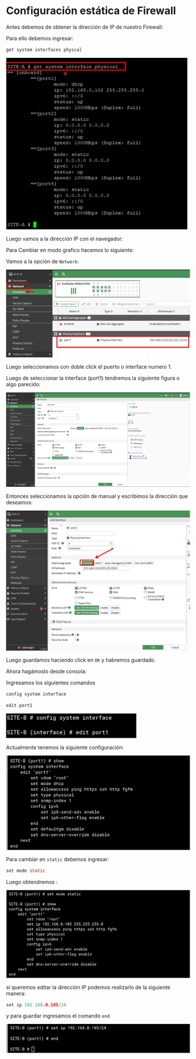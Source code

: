# Configuración estática de Firewall

Antes debemos de obtener la dirección de IP de nuestro Firewall:

Para ello debemos ingresar:

```c
get system interfaces physcal
```

![20240710104702.png](20240710104702.png)

Luego vamos a la dirección IP con el navegador:

Para Cambiar en modo grafico hacemos lo siguiente:

Vamos a la opción de `Network`:

![20240710105339.png](20240710105339.png)

Luego seleccionamos con doble click el puerto o interface numero 1.

Luego de seleccionar la interface (port1) tendremos la siguiente figura o algo parecido:

![20240710111022.png](20240710111022.png)

Entonces seleccionamos la opción de manual y escribimos la dirección que deseamos:

![20240710105429.png](20240710105429.png)

Luego guardamos haciendo click en `OK` y habremos guardado.

Ahora hagámoslo desde consola:

Ingresamos los siguientes comandos

```c
config system interface
```

```c
edit port1
```

![20240710111439.png](20240710111439.png)

Actualmente tenemos la siguiente configuración:

![20240710111509.png](20240710111509.png)

Para cambiar en `static` debemos ingresar:

```c
set mode static
```

Luego obtendremos :

![20240710111637.png](20240710111637.png)

si queremos editar la dirección IP podemos realizarlo de la siguiente manera:

```c
set ip 192.168.0.105/24
```

y para guardar ingresamos el comando `end`

![20240710111806.png](20240710111806.png)

